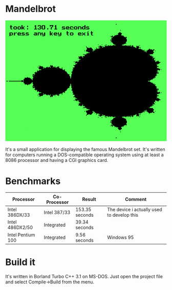 # Mandelbrot
![Mandelbrot Set](/mandelbrot.png)

It's a small application for displaying the famous Mandelbrot set. It's written for computers running a DOS-compatible operating system using at least a 8086 processor and having a CGI graphics card.

# Benchmarks
| Processor         | Co-Processor | Result              | Comment                                    |
| ----------------- | ------------ | ------------------- | ------------------------------------------ |
| Intel 386DX/33    | Intel 387/33 | 153.35 seconds      | The device i actually used to develop this |
| Intel 486DX2/50   | Integrated   | 39.34 seconds       |                                            |
| Intel Pentium 100 | Integrated   | 9.56 seconds        | Windows 95                                 |

# Build it
It's written in Borland Turbo C++ 3.1 on MS-DOS. Just open the project file and select Compile->Build from the menu.
